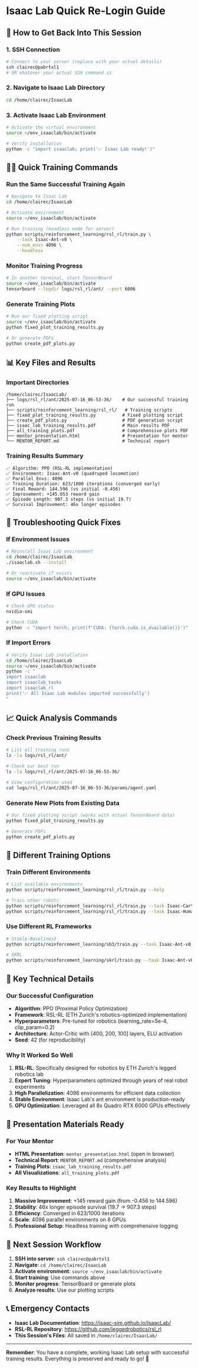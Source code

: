 # Isaac Lab Quick Re-Login Guide

## 🚀 How to Get Back Into This Session

### 1. **SSH Connection**
```bash
# Connect to your server (replace with your actual details)
ssh clairec@pabrtxl1
# OR whatever your actual SSH command is
```

### 2. **Navigate to Isaac Lab Directory**
```bash
cd /home/clairec/IsaacLab
```

### 3. **Activate Isaac Lab Environment**
```bash
# Activate the virtual environment
source ~/env_isaaclab/bin/activate

# Verify installation
python -c "import isaaclab; print('✅ Isaac Lab ready!')"
```

## 🏃‍♂️ Quick Training Commands

### Run the Same Successful Training Again
```bash
# Navigate to Isaac Lab
cd /home/clairec/IsaacLab

# Activate environment
source ~/env_isaaclab/bin/activate

# Run training (headless mode for server)
python scripts/reinforcement_learning/rsl_rl/train.py \
    --task Isaac-Ant-v0 \
    --num_envs 4096 \
    --headless
```

### Monitor Training Progress
```bash
# In another terminal, start TensorBoard
source ~/env_isaaclab/bin/activate
tensorboard --logdir logs/rsl_rl/ant/ --port 6006
```

### Generate Training Plots
```bash
# Run our fixed plotting script
source ~/env_isaaclab/bin/activate
python fixed_plot_training_results.py

# Or generate PDFs
python create_pdf_plots.py
```

## 📊 Key Files and Results

### Important Directories
```
/home/clairec/IsaacLab/
├── logs/rsl_rl/ant/2025-07-16_06-53-36/    # Our successful training run
├── scripts/reinforcement_learning/rsl_rl/   # Training scripts  
├── fixed_plot_training_results.py          # Fixed plotting script
├── create_pdf_plots.py                     # PDF generation script
├── isaac_lab_training_results.pdf          # Main results PDF
├── all_training_plots.pdf                  # Comprehensive plots PDF
├── mentor_presentation.html                # Presentation for mentor
└── MENTOR_REPORT.md                        # Technical report
```

### Training Results Summary
```
✅ Algorithm: PPO (RSL-RL implementation)
✅ Environment: Isaac-Ant-v0 (quadruped locomotion)
✅ Parallel Envs: 4096
✅ Training Duration: 623/1000 iterations (converged early)
✅ Final Reward: 144.596 (vs initial -0.456)
✅ Improvement: +145.053 reward gain
✅ Episode Length: 907.3 steps (vs initial 19.7)
✅ Survival Improvement: 46x longer episodes
```

## 🔧 Troubleshooting Quick Fixes

### If Environment Issues
```bash
# Reinstall Isaac Lab environment
cd /home/clairec/IsaacLab
./isaaclab.sh --install

# Or reactivate if exists
source ~/env_isaaclab/bin/activate
```

### If GPU Issues
```bash
# Check GPU status
nvidia-smi

# Check CUDA
python -c "import torch; print(f'CUDA: {torch.cuda.is_available()}')"
```

### If Import Errors
```bash
# Verify Isaac Lab installation
cd /home/clairec/IsaacLab
source ~/env_isaaclab/bin/activate
python -c "
import isaaclab
import isaaclab_tasks
import isaaclab_rl
print('✅ All Isaac Lab modules imported successfully')
"
```

## 📈 Quick Analysis Commands

### Check Previous Training Results
```bash
# List all training runs
ls -la logs/rsl_rl/ant/

# Check our best run
ls -la logs/rsl_rl/ant/2025-07-16_06-53-36/

# View configuration used
cat logs/rsl_rl/ant/2025-07-16_06-53-36/params/agent.yaml
```

### Generate New Plots from Existing Data
```bash
# Our fixed plotting script (works with actual TensorBoard data)
python fixed_plot_training_results.py

# Generate PDFs
python create_pdf_plots.py
```

## 🎯 Different Training Options

### Train Different Environments
```bash
# List available environments
python scripts/reinforcement_learning/rsl_rl/train.py --help

# Train other robots
python scripts/reinforcement_learning/rsl_rl/train.py --task Isaac-Cartpole-v0 --num_envs 1024 --headless
python scripts/reinforcement_learning/rsl_rl/train.py --task Isaac-Humanoid-v0 --num_envs 2048 --headless
```

### Use Different RL Frameworks
```bash
# Stable-Baselines3
python scripts/reinforcement_learning/sb3/train.py --task Isaac-Ant-v0 --num_envs 1024 --headless

# SKRL
python scripts/reinforcement_learning/skrl/train.py --task Isaac-Ant-v0 --num_envs 1024 --headless
```

## 🧠 Key Technical Details

### Our Successful Configuration
- **Algorithm**: PPO (Proximal Policy Optimization)
- **Framework**: RSL-RL (ETH Zurich's robotics-optimized implementation)
- **Hyperparameters**: Pre-tuned for robotics (learning_rate=5e-4, clip_param=0.2)
- **Architecture**: Actor-Critic with [400, 200, 100] layers, ELU activation
- **Seed**: 42 (for reproducibility)

### Why It Worked So Well
1. **RSL-RL**: Specifically designed for robotics by ETH Zurich's legged robotics lab
2. **Expert Tuning**: Hyperparameters optimized through years of real robot experiments
3. **High Parallelization**: 4096 environments for efficient data collection
4. **Stable Environment**: Isaac Lab's ant environment is production-ready
5. **GPU Optimization**: Leveraged all 8x Quadro RTX 6000 GPUs effectively

## 🎪 Presentation Materials Ready

### For Your Mentor
- **HTML Presentation**: `mentor_presentation.html` (open in browser)
- **Technical Report**: `MENTOR_REPORT.md` (comprehensive analysis)
- **Training Plots**: `isaac_lab_training_results.pdf`
- **All Visualizations**: `all_training_plots.pdf`

### Key Results to Highlight
1. **Massive Improvement**: +145 reward gain (from -0.456 to 144.596)
2. **Stability**: 46x longer episode survival (19.7 → 907.3 steps)
3. **Efficiency**: Converged in 623/1000 iterations
4. **Scale**: 4096 parallel environments on 8 GPUs
5. **Professional Setup**: Headless training with comprehensive logging

## 🔄 Next Session Workflow

1. **SSH into server**: `ssh clairec@pabrtxl1`
2. **Navigate**: `cd /home/clairec/IsaacLab`
3. **Activate environment**: `source ~/env_isaaclab/bin/activate`
4. **Start training**: Use commands above
5. **Monitor progress**: TensorBoard or generate plots
6. **Analyze results**: Use our plotting scripts

## 📞 Emergency Contacts

- **Isaac Lab Documentation**: https://isaac-sim.github.io/IsaacLab/
- **RSL-RL Repository**: https://github.com/leggedrobotics/rsl_rl
- **This Session's Files**: All saved in `/home/clairec/IsaacLab/`

---

**Remember**: You have a complete, working Isaac Lab setup with successful training results. Everything is preserved and ready to go! 🚀
